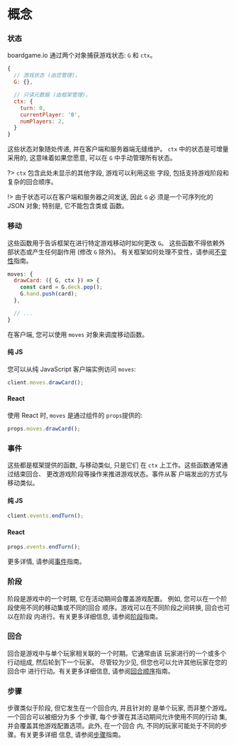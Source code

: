 # 概念

### 状态

boardgame.io 通过两个对象捕获游戏状态: `G` 和 `ctx`。

```js
{
  // 游戏状态 (由您管理)。
  G: {},

  // 只读元数据 (由框架管理)。
  ctx: {
    turn: 0,
    currentPlayer: '0',
    numPlayers: 2,
  }
}
```

这些状态对象随处传递, 并在客户端和服务器端无缝维护。
`ctx` 中的状态是可增量采用的, 这意味着如果您愿意, 
可以在 `G` 中手动管理所有状态。

?> `ctx` 包含此处未显示的其他字段, 游戏可以利用这些
字段, 包括支持游戏阶段和复杂的回合顺序。

!> 由于状态可以在客户端和服务器之间发送, 因此 `G` 必
须是一个可序列化的 JSON 对象; 特别是, 它不能包含类或
函数。

### 移动

这些函数用于告诉框架在进行特定游戏移动时如何更改 `G`。
这些函数不得依赖外部状态或产生任何副作用 (修改 `G` 除外)。
有关框架如何处理不变性，请参阅[不变性](immutability.md)指南。

```js
moves: {
  drawCard: ({ G, ctx }) => {
    const card = G.deck.pop();
    G.hand.push(card);
  },

  // ...
}
```

在客户端, 您可以使用 `moves` 对象来调度移动函数。

<!-- tabs:start -->
#### **纯 JS**

您可以从纯 JavaScript 客户端实例访问 `moves`:

```js
client.moves.drawCard();
```

#### **React**

使用 React 时, `moves` 是通过组件的 `props`提供的:

```js
props.moves.drawCard();
```

<!-- tabs:end -->

### 事件

这些都是框架提供的函数, 与移动类似, 只是它们
在 `ctx` 上工作。这些函数通常通过结束回合、
更改游戏阶段等操作来推进游戏状态。事件从客
户端发出的方式与移动类似。

<!-- tabs:start -->
#### **纯 JS**
```js
client.events.endTurn();
```

#### **React**
```js
props.events.endTurn();
```
<!-- tabs:end -->

更多详情, 请参阅[事件](events.md)指南。

### 阶段

阶段是游戏中的一个时期, 它在活动期间会覆盖游戏配置。
例如, 您可以在一个阶段使用不同的移动集或不同的回合
顺序。游戏可以在不同阶段之间转换, 回合也可以在阶段
内进行。有关更多详细信息, 请参阅[阶段](phases.md)指南。

### 回合

回合是游戏中与单个玩家相关联的一个时期。它通常由该
玩家进行的一个或多个行动组成, 然后轮到下一个玩家。
尽管较为少见, 但您也可以允许其他玩家在您的回合中
进行行动。有关更多详细信息, 请参阅[回合顺序](turn-order.md)指南。

### 步骤

步骤类似于阶段, 但它发生在一个回合内, 并且针对的
是单个玩家, 而非整个游戏。一个回合可以被细分为多
个步骤, 每个步骤在其活动期间允许使用不同的行动
集, 并会覆盖其他游戏配置选项。此外, 在一个回合
内, 不同的玩家可能处于不同的步骤。有关更多详细
信息, 请参阅[步骤](stages.md)指南。
